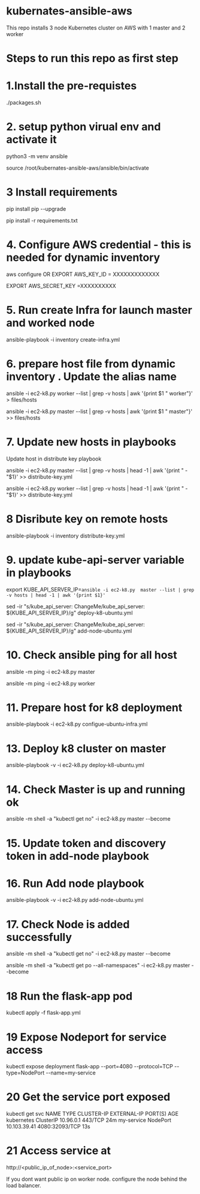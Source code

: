 # kubernates-ansible-aws
This repo installs 3 node Kubernetes cluster on AWS with 1 master and 2 worker 

# Steps to run this repo as first step

# 1.Install the pre-requistes 
./packages.sh

# 2. setup python virual env and activate it
python3 -m venv ansible

source /root/kubernates-ansible-aws/ansible/bin/activate

# 3 Install requirements 

pip install pip --upgrade

pip install -r requirements.txt


# 4. Configure AWS credential - this is needed for dynamic inventory 
aws configure 
OR
EXPORT AWS_KEY_ID = XXXXXXXXXXXXX

EXPORT AWS_SECRET_KEY =XXXXXXXXXX

# 5. Run create Infra for launch master and worked node
ansible-playbook -i inventory  create-infra.yml

# 6. prepare host file from dynamic inventory . Update the alias name
ansible -i ec2-k8.py worker --list | grep -v hosts | awk '{print $1 "   worker"}' > files/hosts 

ansible -i ec2-k8.py master --list | grep -v hosts | awk '{print $1 "   master"}' >> files/hosts 

# 7. Update new hosts in playbooks
Update host in distribute key playbook

ansible -i ec2-k8.py  master --list | grep -v hosts | head -1 | awk '{print "       - "$1}' >> distribute-key.yml

ansible -i ec2-k8.py  worker --list | grep -v hosts | head -1 | awk '{print "       - "$1}' >> distribute-key.yml

# 8 Disribute key on remote hosts
ansible-playbook -i inventory  distribute-key.yml 

# 9. update kube-api-server variable in playbooks

export KUBE_API_SERVER_IP=`ansible -i ec2-k8.py  master --list | grep -v hosts | head -1 | awk '{print $1}'`

sed -ir "s/kube_api_server: ChangeMe/kube_api_server: ${KUBE_API_SERVER_IP}/g" deploy-k8-ubuntu.yml 

sed -ir "s/kube_api_server: ChangeMe/kube_api_server: ${KUBE_API_SERVER_IP}/g" add-node-ubuntu.yml 

# 10. Check ansible ping for all host
ansible -m ping -i ec2-k8.py master

ansible -m ping -i ec2-k8.py worker

# 11. Prepare host for k8 deployment
ansible-playbook -i ec2-k8.py  configue-ubuntu-infra.yml 


# 13. Deploy k8 cluster on master
ansible-playbook -v -i ec2-k8.py deploy-k8-ubuntu.yml 


# 14. Check Master is up and running ok
ansible -m shell -a "kubectl get no" -i ec2-k8.py master --become


# 15. Update token and discovery token in add-node playbook


# 16. Run Add node playbook
ansible-playbook -v -i ec2-k8.py  add-node-ubuntu.yml 


# 17. Check Node is added successfully
ansible -m shell -a "kubectl get no" -i ec2-k8.py master --become

ansible -m shell -a "kubectl get po --all-namespaces" -i ec2-k8.py master --become


# 18 Run the flask-app pod 

kubectl apply -f flask-app.yml

# 19 Expose Nodeport for service access

kubectl expose deployment flask-app --port=4080 --protocol=TCP --type=NodePort --name=my-service

# 20 Get the service port exposed 
kubectl get svc 
NAME         TYPE        CLUSTER-IP     EXTERNAL-IP   PORT(S)          AGE
kubernetes   ClusterIP   10.96.0.1      <none>        443/TCP          24m
my-service   NodePort    10.103.39.41   <none>        4080:32093/TCP   13s
  
# 21 Access service at 
http://<public_ip_of_node>:<service_port>

If you dont want public ip on worker node. configure the node behind the load balancer. 




